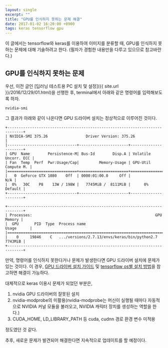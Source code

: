 ```yaml
---
layout: single
excerpt: ""
title: "GPU를 인식하지 못하는 문제 해결"
date: 2017-01-02 16:20:00 +0900
tags: keras tensorflow gpu
---
```


이 글에서는 tensorflow와 keras를 이용하여 이미지를 분류할 때, GPU를 인식하지 못하는 문제에 대해 기술하려고 한다. (필자가 경험한 내용만을 다루고 있으므로 참고바란다.)

## GPU를 인식하지 못하는 문제

우선, 이전 글인 [딥러닝 테스트용 PC 설치 및 설정]({{ site.url }}/2016/12/29/01.html)을 선행한 후, terminal에서 아래와 같은 명령어를 입력해보도록 하자.

```
nvidia-smi
```

그 결과가 아래와 같이 나온다면 GPU 드라이버 설치는 정상적으로 이루어진 것이다.

```
+-----------------------------------------------------------------------------+
| NVIDIA-SMI 375.26                 Driver Version: 375.26                    |
|-------------------------------+----------------------+----------------------+
| GPU  Name        Persistence-M| Bus-Id        Disp.A | Volatile Uncorr. ECC |
| Fan  Temp  Perf  Pwr:Usage/Cap|         Memory-Usage | GPU-Util  Compute M. |
|===============================+======================+======================|
|   0  GeForce GTX 1080    Off  | 0000:01:00.0     Off |                  N/A |
|  0%   30C    P8    13W / 198W |   7745MiB /  8111MiB |      0%      Default |
+-------------------------------+----------------------+----------------------+
                                                                               
+-----------------------------------------------------------------------------+
| Processes:                                                       GPU Memory |
|  GPU       PID  Type  Process name                               Usage      |
|=============================================================================|
|    0     19846    C   .../versions/2.7.13/envs/keras/bin/python2.7  7743MiB |
+-----------------------------------------------------------------------------+
```

만약, 명령어를 인식하지 못한다거나 문제가 발생한다면 GPU 드라이버 설치에 문제가 있는 것이다. 이 경우, [GPU 드라이버 설치 가이드] 및 [tensorflow os별 설치 방법]을 참고하면 해결이 가능하다.

대체적으로 keras 이용시 문제가 되었던 부분은, 

1. nvidia GPU 드라이버의 잘못된 설치
1. nvidia-modprobe의 미활용(nvidia-modprobe는 머신이 실행될 때마다 자동적으로 NVIDIA 커널 모듈을 불러오고, NVIDIA 캐릭터 장치를 생성하는 역할을 한다.)
1. CUDA_HOME, LD_LIBRARY_PATH 등 cuda, cudnn 경로 환경 변수 미적용

정도였던 것 같다.

추후, 새로운 문제가 발견되어 해결한다면 지속적으로 업데이트를 할 예정이다.

[GPU 드라이버 설치 가이드]: https://gist.github.com/wangruohui/df039f0dc434d6486f5d4d098aa52d07
[tensorflow os별 설치 방법]: https://github.com/tensorflow/tensorflow/blob/master/tensorflow/g3doc/get_started/os_setup.md
